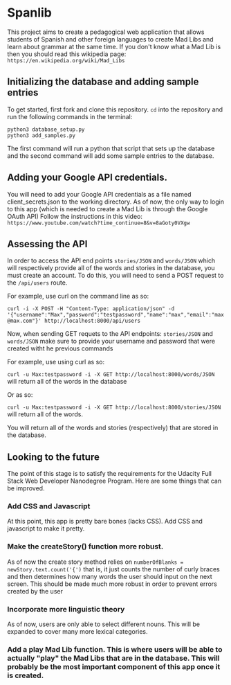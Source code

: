 # Spanlib

This project aims to create a pedagogical web application that allows students of Spanish and other foreign languages to create Mad Libs and learn about grammar at the same time. If you don't know what a Mad Lib is then you should read this wikipedia page: `https://en.wikipedia.org/wiki/Mad_Libs`

## Initializing the database and adding sample entries

To get started, first fork and clone this repository. `cd` into the repository and run the following commands in the terminal:
```
python3 database_setup.py
python3 add_samples.py
```
The first command will run a python that script that sets up the database and the second command will add some sample entries to the database.

## Adding your Google API credentials. 
You will need to add your Google API credentials as a file named client_secrets.json to the working directory. As of now, the only way to login to this app (which is needed to create a Mad Lib is through the Google OAuth API)
Follow the instructions in this video: `https://www.youtube.com/watch?time_continue=8&v=8aGoty0VXgw`


## Assessing the API
In order to access the API end points `stories/JSON` and `words/JSON` which will respectively provide all of the words and stories in the database, you must create an account. To do this, you will need to send a POST request to the `/api/users` route.

For example, use curl on the command line as so: 

`curl -i -X POST -H "Content-Type: application/json" -d '{"username":"Max","password":"testpassword","name":"max","email":"max@max.com"}' http://localhost:8000/api/users`


Now, when sending GET requets to the API endpoints: `stories/JSON` and `words/JSON` make sure to provide your username and password that were created witht he previous commands

For example, use using curl as so:

```curl -u Max:testpassword -i -X GET http://localhost:8000/words/JSON``` will return all of the words in the database

Or as so:

```curl -u Max:testpassword -i -X GET http://localhost:8000/stories/JSON``` will return all of the words. 


You will return all of the words and stories (respectively) that are stored in the database.

## Looking to the future
The point of this stage is to satisfy the requirements for the Udacity Full Stack Web Developer Nanodegree Program. Here are some things that can be improved.

### Add CSS and Javascript
At this point, this app is pretty bare bones (lacks CSS). Add CSS and javascript to make it pretty.

### Make the createStory() function more robust.
As of now the create story method relies on `numberOfBlanks = newStory.text.count('{')` that is, it just counts the number of curly braces and then determines how many words the user should input on the next screen. This should be made much more robust in order to prevent errors created by the user 

### Incorporate more linguistic theory
As of now, users are only able to select different nouns. This will be expanded to cover many more lexical categories.

### Add a play Mad Lib function. This is where users will be able to actually "play" the Mad Libs that are in the database. This will probably be the most important component of this app once it is created.
